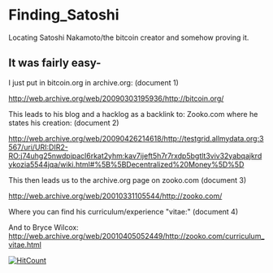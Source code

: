 # Finding_Satoshi
Locating Satoshi Nakamoto/the bitcoin creator and somehow proving it.

## It was fairly easy-

I just put in bitcoin.org in archive.org: (document 1)

http://web.archive.org/web/20090303195936/http://bitcoin.org/

This leads to his blog and a hacklog as a backlink to: Zooko.com where he states his creation: (document 2)

http://web.archive.org/web/20090426214618/http://testgrid.allmydata.org:3567/uri/URI:DIR2-RO:j74uhg25nwdpjpacl6rkat2yhm:kav7ijeft5h7r7rxdp5bgtlt3viv32yabqajkrdykozia5544jqa/wiki.html#%5B%5BDecentralized%20Money%5D%5D

This then leads us to the archive.org page on zooko.com (document 3)

http://web.archive.org/web/20010331105544/http://zooko.com/

Where you can find his curriculum/experience "vitae:" (document 4)

And to Bryce Wilcox: http://web.archive.org/web/20010405052449/http://zooko.com/curriculum_vitae.html

[![HitCount](http://hits.dwyl.io/TwistedIO/finding_satoshi.svg)](http://hits.dwyl.io/TwistedIO/finding_satoshi)
